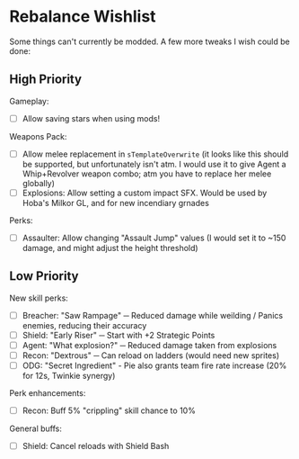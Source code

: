 # Rebalance Wishlist

Some things can't currently be modded. A few more tweaks I wish could be done:

## High Priority

Gameplay:

- [ ] Allow saving stars when using mods!

Weapons Pack:

- [ ] Allow melee replacement in `sTemplateOverwrite` (it looks like this should be supported, but unfortunately isn't atm. I would use it to give Agent a Whip+Revolver weapon combo; atm you have to replace her melee globally)
- [ ] Explosions: Allow setting a custom impact SFX. Would be used by Hoba's Milkor GL, and for new incendiary grnades

Perks:

- [ ] Assaulter: Allow changing "Assault Jump" values (I would set it to ~150 damage, and might adjust the height threshold)

## Low Priority

New skill perks:

- [ ] Breacher: "Saw Rampage" ─ Reduced damage while weilding / Panics enemies, reducing their accuracy
- [ ] Shield: "Early Riser" ─ Start with +2 Strategic Points
- [ ] Agent: "What explosion?" ─ Reduced damage taken from explosions
- [ ] Recon: "Dextrous" ─ Can reload on ladders (would need new sprites)
- [ ] ODG: "Secret Ingredient" - Pie also grants team fire rate increase (20% for 12s, Twinkie synergy)

Perk enhancements:

- [ ] Recon: Buff 5% "crippling" skill chance to 10%

General buffs:

- [ ] Shield: Cancel reloads with Shield Bash
